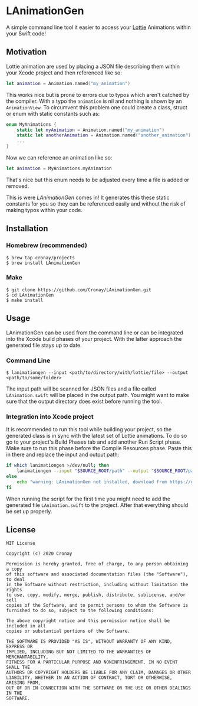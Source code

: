LAnimationGen
=============

A simple command line tool it easier to access your [Lottie](https://github.com/airbnb/lottie-ios) Animations within your Swift code!

Motivation
----------

Lottie animation are used by placing a JSON file describing them within your Xcode project and then referenced like so:

```swift
let animation = Animation.named("my_animation")
```

This works nice but is prone to errors due to typos which aren't catched by the compiler. With a typo the `animation` is nil and nothing is shown by an `AnimationView`. To circumvent this problem one could create a class, struct or enum with static constants such as:

```swift
enum MyAnimations {
    static let myAnimation = Animation.named("my_animation")
    static let anotherAnimation = Animation.named("another_animation")
    ...
}
```
Now we can reference an animation like so:

```swift
let animation = MyAnimations.myAnimation
```

That's nice but this enum needs to be adjusted every time a file is added or removed.

This is were *LAnimationGen* comes in! It generates this these static constants for you so they can be referenced easily and without the risk of making typos within your code.

Installation
------------
### Homebrew (recommended)

```console
$ brew tap cronay/projects
$ brew install LAnimationGen
```

### Make

```console
$ git clone https://github.com/Cronay/LAnimationGen.git
$ cd LAnimationGen
$ make install
```

Usage
-----
LAnimationGen can be used from the command line or can be integrated into the Xcode build phases of your project. With the latter approach the generated file stays up to date.

### Command Line
```console
$ lanimationgen --input <path/to/directory/with/lottie/file> --output <path/to/some/folder>
```
The input path will be scanned for JSON files and a file called `LAnimation.swift` will be placed in the output path. You might want to make sure that the output directory does exist before running the tool.

### Integration into Xcode project
It is recommended to run this tool while building your project, so the generated class is in sync with the latest set of Lottie animations. To do so go to your project's Build Phases tab and add another Run Script phase. Make sure to run this phase before the Compile Resources phase. Paste this in there and replace the input and output path: 
```bash
if which lanimationgen >/dev/null; then
    lanimationgen --input "$SOURCE_ROOT/path" --output "$SOURCE_ROOT/path"
else
    echo "warning: LAnimationGen not installed, download from https://github.com/Cronay/LAnimationGen"
fi
```
When running the script for the first time you might need to add the generated file `LAnimation.swift` to the project. After that everything should be set up properly.

License
-------
```
MIT License

Copyright (c) 2020 Cronay

Permission is hereby granted, free of charge, to any person obtaining a copy
of this software and associated documentation files (the "Software"), to deal
in the Software without restriction, including without limitation the rights
to use, copy, modify, merge, publish, distribute, sublicense, and/or sell
copies of the Software, and to permit persons to whom the Software is
furnished to do so, subject to the following conditions:

The above copyright notice and this permission notice shall be included in all
copies or substantial portions of the Software.

THE SOFTWARE IS PROVIDED "AS IS", WITHOUT WARRANTY OF ANY KIND, EXPRESS OR
IMPLIED, INCLUDING BUT NOT LIMITED TO THE WARRANTIES OF MERCHANTABILITY,
FITNESS FOR A PARTICULAR PURPOSE AND NONINFRINGEMENT. IN NO EVENT SHALL THE
AUTHORS OR COPYRIGHT HOLDERS BE LIABLE FOR ANY CLAIM, DAMAGES OR OTHER
LIABILITY, WHETHER IN AN ACTION OF CONTRACT, TORT OR OTHERWISE, ARISING FROM,
OUT OF OR IN CONNECTION WITH THE SOFTWARE OR THE USE OR OTHER DEALINGS IN THE
SOFTWARE.
```
